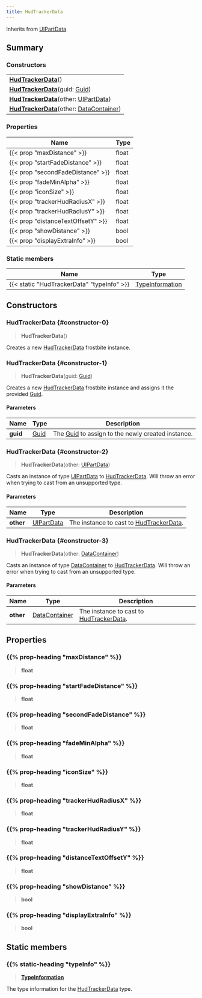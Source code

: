 ```yaml
---
title: HudTrackerData
---
```


Inherits from [UIPartData](/vext/ref/fb/uipartdata)

## Summary

### Constructors

|  |
| --- |
| **[HudTrackerData](#constructor-0)**() |
| **[HudTrackerData](#constructor-1)**(guid: [Guid](/vext/ref/shared/type/guid)) |
| **[HudTrackerData](#constructor-2)**(other: [UIPartData](/vext/ref/fb/uipartdata)) |
| **[HudTrackerData](#constructor-3)**(other: [DataContainer](/vext/ref/shared/type/datacontainer)) |

### Properties

| Name | Type |
| ---- | ---- |
| {{< prop "maxDistance" >}} | float |
| {{< prop "startFadeDistance" >}} | float |
| {{< prop "secondFadeDistance" >}} | float |
| {{< prop "fadeMinAlpha" >}} | float |
| {{< prop "iconSize" >}} | float |
| {{< prop "trackerHudRadiusX" >}} | float |
| {{< prop "trackerHudRadiusY" >}} | float |
| {{< prop "distanceTextOffsetY" >}} | float |
| {{< prop "showDistance" >}} | bool |
| {{< prop "displayExtraInfo" >}} | bool |

### Static members

| Name | Type |
| ---- | ---- |
| {{< static "HudTrackerData" "typeInfo" >}} | [TypeInformation](/vext/ref/shared/type/typeinformation) |

## Constructors

### HudTrackerData {#constructor-0}

> **HudTrackerData**()

Creates a new [HudTrackerData](/vext/ref/fb/hudtrackerdata) frostbite instance.

### HudTrackerData {#constructor-1}

> **HudTrackerData**(guid: [Guid](/vext/ref/shared/type/guid))

Creates a new [HudTrackerData](/vext/ref/fb/hudtrackerdata) frostbite instance and assigns it the provided [Guid](/vext/ref/shared/type/guid).

#### Parameters

| Name | Type | Description |
| ---- | ---- | ----------- |
| **guid** | [Guid](/vext/ref/shared/type/guid) | The [Guid](/vext/ref/shared/type/guid) to assign to the newly created instance. |

### HudTrackerData {#constructor-2}

> **HudTrackerData**(other: [UIPartData](/vext/ref/fb/uipartdata))

Casts an instance of type [UIPartData](/vext/ref/fb/uipartdata) to [HudTrackerData](/vext/ref/fb/hudtrackerdata). Will throw an error when trying to cast from an unsupported type.

#### Parameters

| Name | Type | Description |
| ---- | ---- | ----------- |
| **other** | [UIPartData](/vext/ref/fb/uipartdata) | The instance to cast to [HudTrackerData](/vext/ref/fb/hudtrackerdata). |

### HudTrackerData {#constructor-3}

> **HudTrackerData**(other: [DataContainer](/vext/ref/shared/type/datacontainer))

Casts an instance of type [DataContainer](/vext/ref/shared/type/datacontainer) to [HudTrackerData](/vext/ref/fb/hudtrackerdata). Will throw an error when trying to cast from an unsupported type.

#### Parameters

| Name | Type | Description |
| ---- | ---- | ----------- |
| **other** | [DataContainer](/vext/ref/shared/type/datacontainer) | The instance to cast to [HudTrackerData](/vext/ref/fb/hudtrackerdata). |

## Properties

### {{% prop-heading "maxDistance" %}}

> **float**

### {{% prop-heading "startFadeDistance" %}}

> **float**

### {{% prop-heading "secondFadeDistance" %}}

> **float**

### {{% prop-heading "fadeMinAlpha" %}}

> **float**

### {{% prop-heading "iconSize" %}}

> **float**

### {{% prop-heading "trackerHudRadiusX" %}}

> **float**

### {{% prop-heading "trackerHudRadiusY" %}}

> **float**

### {{% prop-heading "distanceTextOffsetY" %}}

> **float**

### {{% prop-heading "showDistance" %}}

> **bool**

### {{% prop-heading "displayExtraInfo" %}}

> **bool**

## Static members

### {{% static-heading "typeInfo" %}}

> **[TypeInformation](/vext/ref/shared/type/typeinformation)**

The type information for the [HudTrackerData](/vext/ref/fb/hudtrackerdata) type.

